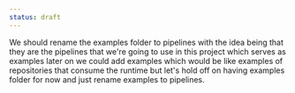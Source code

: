 ```yaml
---
status: draft
---
```


We should rename the examples folder to pipelines with the idea being that they are the pipelines that we're going to use in this project which serves as examples later on we could add examples which would be like examples of repositories that consume the runtime but let's hold off on having examples folder for now and just rename examples to pipelines.
